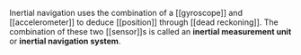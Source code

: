Inertial navigation uses the combination of a [[gyroscope]] and [[accelerometer]] to deduce [[position]] through [[dead reckoning]]. The combination of these two [[sensor]]s is called an **inertial measurement unit** or **inertial navigation system**.